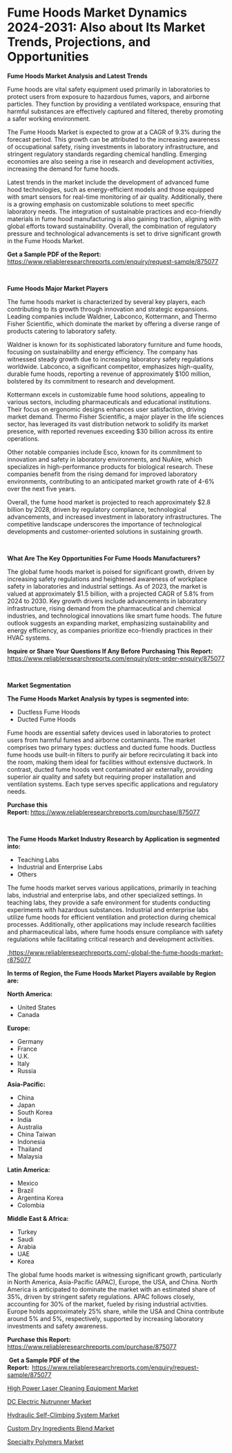 <p><h1>Fume Hoods Market Dynamics 2024-2031: Also about Its Market Trends, Projections, and Opportunities</h1></p><p><strong>Fume Hoods Market Analysis and Latest Trends</strong></p>
<p><p>Fume hoods are vital safety equipment used primarily in laboratories to protect users from exposure to hazardous fumes, vapors, and airborne particles. They function by providing a ventilated workspace, ensuring that harmful substances are effectively captured and filtered, thereby promoting a safer working environment.</p><p>The Fume Hoods Market is expected to grow at a CAGR of 9.3% during the forecast period. This growth can be attributed to the increasing awareness of occupational safety, rising investments in laboratory infrastructure, and stringent regulatory standards regarding chemical handling. Emerging economies are also seeing a rise in research and development activities, increasing the demand for fume hoods.</p><p>Latest trends in the market include the development of advanced fume hood technologies, such as energy-efficient models and those equipped with smart sensors for real-time monitoring of air quality. Additionally, there is a growing emphasis on customizable solutions to meet specific laboratory needs. The integration of sustainable practices and eco-friendly materials in fume hood manufacturing is also gaining traction, aligning with global efforts toward sustainability. Overall, the combination of regulatory pressure and technological advancements is set to drive significant growth in the Fume Hoods Market.</p></p>
<p><strong>Get a Sample PDF of the Report:&nbsp;</strong> <a href="https://www.reliableresearchreports.com/enquiry/request-sample/875077?utm_campaign=115&utm_medium=2&utm_source=Github&utm_content=ia&utm_term=28102024&utm_id=fume-hoods">https://www.reliableresearchreports.com/enquiry/request-sample/875077</a></p>
<p>&nbsp;</p>
<p><strong>Fume Hoods Major Market Players</strong></p>
<p><p>The fume hoods market is characterized by several key players, each contributing to its growth through innovation and strategic expansions. Leading companies include Waldner, Labconco, Kottermann, and Thermo Fisher Scientific, which dominate the market by offering a diverse range of products catering to laboratory safety.</p><p>Waldner is known for its sophisticated laboratory furniture and fume hoods, focusing on sustainability and energy efficiency. The company has witnessed steady growth due to increasing laboratory safety regulations worldwide. Labconco, a significant competitor, emphasizes high-quality, durable fume hoods, reporting a revenue of approximately $100 million, bolstered by its commitment to research and development.</p><p>Kottermann excels in customizable fume hood solutions, appealing to various sectors, including pharmaceuticals and educational institutions. Their focus on ergonomic designs enhances user satisfaction, driving market demand. Thermo Fisher Scientific, a major player in the life sciences sector, has leveraged its vast distribution network to solidify its market presence, with reported revenues exceeding $30 billion across its entire operations.</p><p>Other notable companies include Esco, known for its commitment to innovation and safety in laboratory environments, and NuAire, which specializes in high-performance products for biological research. These companies benefit from the rising demand for improved laboratory environments, contributing to an anticipated market growth rate of 4-6% over the next five years.</p><p>Overall, the fume hood market is projected to reach approximately $2.8 billion by 2028, driven by regulatory compliance, technological advancements, and increased investment in laboratory infrastructures. The competitive landscape underscores the importance of technological developments and customer-oriented solutions in sustaining growth.</p></p>
<p>&nbsp;</p>
<p><strong>What Are The Key Opportunities For Fume Hoods Manufacturers?</strong></p>
<p><p>The global fume hoods market is poised for significant growth, driven by increasing safety regulations and heightened awareness of workplace safety in laboratories and industrial settings. As of 2023, the market is valued at approximately $1.5 billion, with a projected CAGR of 5.8% from 2024 to 2030. Key growth drivers include advancements in laboratory infrastructure, rising demand from the pharmaceutical and chemical industries, and technological innovations like smart fume hoods. The future outlook suggests an expanding market, emphasizing sustainability and energy efficiency, as companies prioritize eco-friendly practices in their HVAC systems.</p></p>
<p><strong>Inquire or Share Your Questions If Any Before Purchasing This Report:</strong> <a href="https://www.reliableresearchreports.com/enquiry/pre-order-enquiry/875077?utm_campaign=115&utm_medium=2&utm_source=Github&utm_content=ia&utm_term=28102024&utm_id=fume-hoods">https://www.reliableresearchreports.com/enquiry/pre-order-enquiry/875077</a></p>
<p>&nbsp;</p>
<p><strong>Market Segmentation</strong></p>
<p><strong>The Fume Hoods Market Analysis by types is segmented into:</strong></p>
<p><ul><li>Ductless Fume Hoods</li><li>Ducted Fume Hoods</li></ul></p>
<p><p>Fume hoods are essential safety devices used in laboratories to protect users from harmful fumes and airborne contaminants. The market comprises two primary types: ductless and ducted fume hoods. Ductless fume hoods use built-in filters to purify air before recirculating it back into the room, making them ideal for facilities without extensive ductwork. In contrast, ducted fume hoods vent contaminated air externally, providing superior air quality and safety but requiring proper installation and ventilation systems. Each type serves specific applications and regulatory needs.</p></p>
<p><strong>Purchase this Report:&nbsp;</strong><a href="https://www.reliableresearchreports.com/purchase/875077?utm_campaign=115&utm_medium=2&utm_source=Github&utm_content=ia&utm_term=28102024&utm_id=fume-hoods">https://www.reliableresearchreports.com/purchase/875077</a></p>
<p>&nbsp;</p>
<p><strong>The Fume Hoods Market Industry Research by Application is segmented into:</strong></p>
<p><ul><li>Teaching Labs</li><li>Industrial and Enterprise Labs</li><li>Others</li></ul></p>
<p><p>The fume hoods market serves various applications, primarily in teaching labs, industrial and enterprise labs, and other specialized settings. In teaching labs, they provide a safe environment for students conducting experiments with hazardous substances. Industrial and enterprise labs utilize fume hoods for efficient ventilation and protection during chemical processes. Additionally, other applications may include research facilities and pharmaceutical labs, where fume hoods ensure compliance with safety regulations while facilitating critical research and development activities.</p></p>
<p><a href="https://www.reliableresearchreports.com/-global-the-fume-hoods-market-r875077?utm_campaign=115&utm_medium=2&utm_source=Github&utm_content=ia&utm_term=28102024&utm_id=fume-hoods">&nbsp;https://www.reliableresearchreports.com/-global-the-fume-hoods-market-r875077</a></p>
<p><strong>In terms of Region, the Fume Hoods Market Players available by Region are:</strong></p>
<p>
    <p> <strong> North America: </strong>
        <ul>
            <li>United States</li>
            <li>Canada</li>
        </ul>
        </p> 
    <p> <strong> Europe: </strong>
        <ul>
            <li>Germany</li>
            <li>France</li>
            <li>U.K.</li>
            <li>Italy</li>
            <li>Russia</li>
        </ul>
        </p> 
    <p> <strong> Asia-Pacific: </strong>
        <ul>
            <li>China</li>
            <li>Japan</li>
            <li>South Korea</li>
            <li>India</li>
            <li>Australia</li>
            <li>China Taiwan</li>
            <li>Indonesia</li>
            <li>Thailand</li>
            <li>Malaysia</li>
        </ul>
        </p> 
    <p> <strong> Latin America: </strong>
        <ul>
            <li>Mexico</li>
            <li>Brazil</li>
            <li>Argentina Korea</li>
            <li>Colombia</li>
        </ul>
        </p> 
    <p> <strong> Middle East & Africa: </strong>
        <ul>
            <li>Turkey</li>
            <li>Saudi</li>
            <li>Arabia</li>
            <li>UAE</li>
            <li>Korea</li>
        </ul>
    </p>
    </p>
<p><p>The global fume hoods market is witnessing significant growth, particularly in North America, Asia-Pacific (APAC), Europe, the USA, and China. North America is anticipated to dominate the market with an estimated share of 35%, driven by stringent safety regulations. APAC follows closely, accounting for 30% of the market, fueled by rising industrial activities. Europe holds approximately 25% share, while the USA and China contribute around 5% and 5%, respectively, supported by increasing laboratory investments and safety awareness.</p></p>
<p><strong>Purchase this Report: </strong><a href="https://www.reliableresearchreports.com/purchase/875077?utm_campaign=115&utm_medium=2&utm_source=Github&utm_content=ia&utm_term=28102024&utm_id=fume-hoods">https://www.reliableresearchreports.com/purchase/875077</a></p>
<p>&nbsp;<strong>Get a Sample PDF of the Report:&nbsp;&nbsp;</strong><a href="https://www.reliableresearchreports.com/enquiry/request-sample/875077?utm_campaign=115&utm_medium=2&utm_source=Github&utm_content=ia&utm_term=28102024&utm_id=fume-hoods">https://www.reliableresearchreports.com/enquiry/request-sample/875077</a></p>
<p><strong></strong></p>
<p><p><a href="https://issuu.com/reportprime-2/docs/high-power-laser-cleaning-equipment_bafd7998b2566a?utm_campaign=115&utm_medium=2&utm_source=Github&utm_content=ia&utm_term=28102024&utm_id=fume-hoods">High Power Laser Cleaning Equipment Market</a></p><p><a href="https://github.com/JavierDDowns/Market-Research-Report-List-1/blob/main/dc-electric-nutrunner-market.md?utm_campaign=115&utm_medium=2&utm_source=Github&utm_content=ia&utm_term=28102024&utm_id=fume-hoods">DC Electric Nutrunner Market</a></p><p><a href="https://issuu.com/reportprime-2/docs/hydraulic-self-climbing-system-mark_a6904c5e61c0f4?utm_campaign=115&utm_medium=2&utm_source=Github&utm_content=ia&utm_term=28102024&utm_id=fume-hoods">Hydraulic Self-Climbing System Market</a></p><p><a href="https://github.com/AlbertGonzalez266/Market-Research-Report-List-1/blob/main/custom-dry-ingredients-blend-market.md?utm_campaign=115&utm_medium=2&utm_source=Github&utm_content=ia&utm_term=28102024&utm_id=fume-hoods">Custom Dry Ingredients Blend Market</a></p><p><a href="https://www.linkedin.com/pulse/decoding-specialty-polymers-industry-dynamics-strategic-8olyc?utm_campaign=115&utm_medium=2&utm_source=Github&utm_content=ia&utm_term=28102024&utm_id=fume-hoods">Specialty Polymers Market</a></p></p>